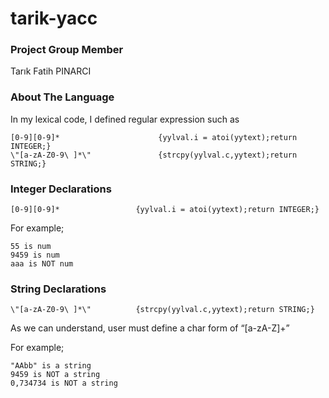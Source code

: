 # tarik-yacc

### Project Group Member
Tarık Fatih PINARCI

### About The Language

In my lexical code, I defined regular expression such as 

```
[0-9][0-9]*                	     {yylval.i = atoi(yytext);return INTEGER;}
\"[a-zA-Z0-9\ ]*\"               {strcpy(yylval.c,yytext);return STRING;}

```

### Integer Declarations

```
[0-9][0-9]*                 {yylval.i = atoi(yytext);return INTEGER;}

```

For example;

```
55 is num
9459 is num
aaa is NOT num
```

### String Declarations

```
\"[a-zA-Z0-9\ ]*\"          {strcpy(yylval.c,yytext);return STRING;}
```

As we can understand, user must define a char form of “[a-zA-Z]+”

For example;

```
"AAbb" is a string
9459 is NOT a string
0,734734 is NOT a string
```


